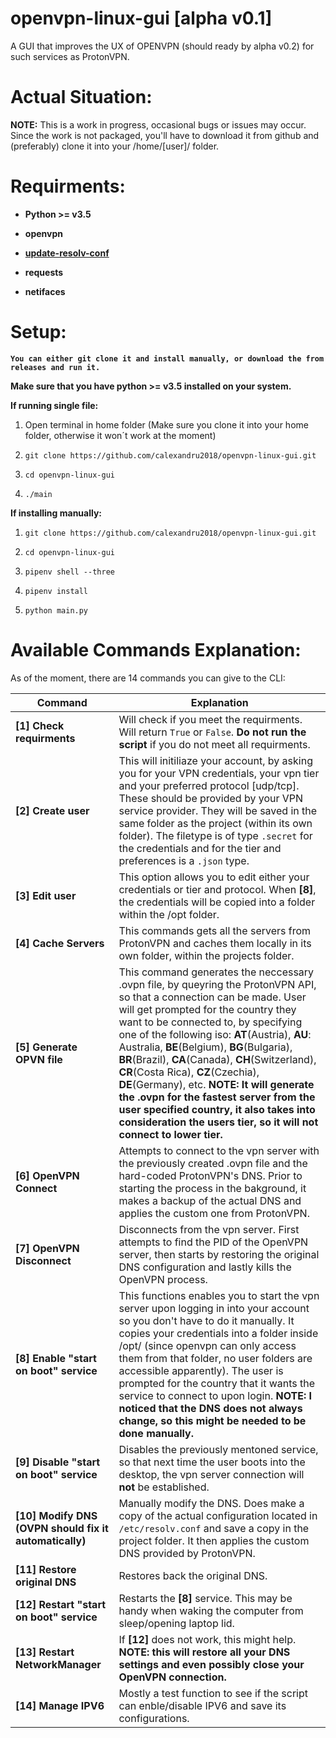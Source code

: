 # openvpn-linux-gui [alpha v0.1]
A GUI that improves the UX of OPENVPN (should ready by alpha v0.2) for such services as ProtonVPN.

Actual Situation:
======
**NOTE:** This is a work in progress, occasional bugs or issues may occur. Since the work is not packaged, you'll have to download it from github and (preferably) clone it into your /home/[user]/ folder. 

Requirments:
======
* **Python >= v3.5**

* **openvpn**

* **[update-resolv-conf](https://github.com/alfredopalhares/openvpn-update-resolv-conf)**

* **requests**

* **netifaces**
  
Setup:
======
**`You can either git clone it and install manually, or download the from releases and run it.`**

**Make sure that you have python >= v3.5  installed on your system.**

**If running single file:**

1. Open terminal in home folder (Make sure you clone it into your home folder, otherwise it won´t work at the moment)

2. `git clone https://github.com/calexandru2018/openvpn-linux-gui.git`

3. `cd openvpn-linux-gui`

4. `./main`

**If installing manually:**

1. `git clone https://github.com/calexandru2018/openvpn-linux-gui.git`

2. `cd openvpn-linux-gui`

3. `pipenv shell --three`

4. `pipenv install`

5. `python main.py`

Available Commands Explanation:
======
As of the moment, there are 14 commands you can give to the CLI:

Command | Explanation 
--- | ---
**[1] Check requirments** | Will check if you meet the requirments. Will return `True` or `False`. **Do not run the script** if you do not meet all requirments.
**[2] Create user** | This will initiliaze your account, by asking you for your VPN credentials, your vpn tier and your preferred protocol [udp/tcp]. These should be provided by your VPN service provider. They will be saved in the same folder as the project (within its own folder). The filetype is of type `.secret` for the credentials and for the tier and preferences is a `.json` type. 
**[3] Edit user** | This option allows you to edit either your credentials or tier and protocol. When **[8]**, the credentials will be copied into a folder within the /opt folder.
**[4] Cache Servers** | This commands gets all the servers from ProtonVPN and caches them locally in its own folder, within the projects folder.
**[5] Generate OPVN file** | This command generates the neccessary .ovpn file, by queyring the ProtonVPN API, so that a connection can be made. User will get prompted for the country they want to be connected to, by specifying one of the following iso: **AT**(Austria), **AU**: Australia, **BE**(Belgium), **BG**(Bulgaria), **BR**(Brazil), **CA**(Canada), **CH**(Switzerland), **CR**(Costa Rica), **CZ**(Czechia), **DE**(Germany), etc. **NOTE: It will generate the .ovpn for the fastest server from the user specified country, it also takes into consideration the users tier, so it will not connect to lower tier.**
**[6] OpenVPN Connect** | Attempts to connect to the vpn server with the previously created .ovpn file and the hard-coded ProtonVPN's DNS. Prior to starting the process in the bakground, it makes a backup of the actual DNS and applies the custom one from ProtonVPN.
**[7] OpenVPN Disconnect** | Disconnects from the vpn server. First attempts to find the PID of the OpenVPN server, then starts by restoring the original DNS configuration and lastly kills the OpenVPN process. 
**[8] Enable "start on boot" service** | This functions enables you to start the vpn server upon logging in into your account so you don't have to do it manually. It copies your credentials into a folder inside /opt/ (since openvpn can only access them from that folder, no user folders are accessible apparently). The user is prompted for the country that it wants the service to connect to upon login. **NOTE: I noticed that the DNS does not always change, so this might be needed to be done manually.**
**[9] Disable "start on boot" service** | Disables the previously mentoned service, so that next time the user boots into the desktop, the vpn server connection will **not** be established. 
**[10] Modify DNS (OVPN should fix it automatically)** | Manually modify the DNS. Does make a copy of the actual configuration located in `/etc/resolv.conf` and save a copy in the project folder. It then applies the custom DNS provided by ProtonVPN.
**[11] Restore original DNS** | Restores back the original DNS.
**[12] Restart "start on boot" service** | Restarts the **[8]** service. This may be handy when waking the computer from sleep/opening laptop lid.
**[13] Restart NetworkManager** | If **[12]** does not work, this might help. **NOTE: this will restore all your DNS settings and even possibly close your OpenVPN connection.**
**[14] Manage IPV6** | Mostly a test function to see if the script can enble/disable IPV6 and save its configurations.



